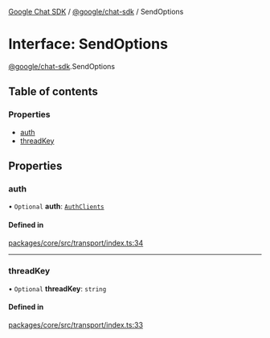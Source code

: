 [Google Chat SDK](../README.md) / [@google/chat-sdk](../modules/google_chat_sdk.md) / SendOptions

# Interface: SendOptions

[@google/chat-sdk](../modules/google_chat_sdk.md).SendOptions

## Table of contents

### Properties

- [auth](google_chat_sdk.SendOptions.md#auth)
- [threadKey](google_chat_sdk.SendOptions.md#threadkey)

## Properties

### auth

• `Optional` **auth**: [`AuthClients`](../modules/google_chat_sdk.md#authclients)

#### Defined in

[packages/core/src/transport/index.ts:34](https://github.com/googlestaging/chat-framework-nodejs/blob/1a0ee86/packages/core/src/transport/index.ts#L34)

___

### threadKey

• `Optional` **threadKey**: `string`

#### Defined in

[packages/core/src/transport/index.ts:33](https://github.com/googlestaging/chat-framework-nodejs/blob/1a0ee86/packages/core/src/transport/index.ts#L33)
